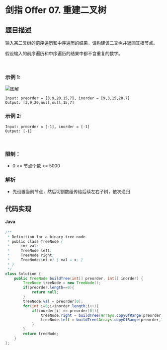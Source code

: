 # 剑指 Offer 07. 重建二叉树

## 题目描述
输入某二叉树的前序遍历和中序遍历的结果，请构建该二叉树并返回其根节点。

假设输入的前序遍历和中序遍历的结果中都不含重复的数字。

 

### 示例 1:
![图解](https://assets.leetcode.com/uploads/2021/02/19/tree.jpg)
```
Input: preorder = [3,9,20,15,7], inorder = [9,3,15,20,7]
Output: [3,9,20,null,null,15,7]
```
### 示例 2:
```
Input: preorder = [-1], inorder = [-1]
Output: [-1]
```
 

### 限制：

 - 0 <= 节点个数 <= 5000
### 解析
 - 先设置当前节点，然后切割数组传给后续左右子树，依次递归

## 代码实现
#### Java
```Java
/**
 * Definition for a binary tree node.
 * public class TreeNode {
 *     int val;
 *     TreeNode left;
 *     TreeNode right;
 *     TreeNode(int x) { val = x; }
 * }
 */
class Solution {
    public TreeNode buildTree(int[] preorder, int[] inorder) {
        TreeNode treeNode = new TreeNode();
        if(preorder.length==0){
            return null;
        }
        treeNode.val = preorder[0];
        for(int i=0;i<inorder.length;i++){
            if(inorder[i] == preorder[0]){
                treeNode.right = buildTree(Arrays.copyOfRange(preorder,i+1,preorder.length),Arrays.copyOfRange(inorder,i+1,inorder.length));
                treeNode.left = buildTree(Arrays.copyOfRange(preorder,1,i+1),Arrays.copyOfRange(inorder,0,i));
            }
        }
        return treeNode;
    }
};
```